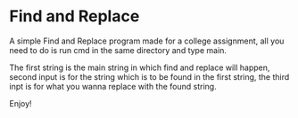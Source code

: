 # Find and Replace
A simple Find and Replace program made for a college assignment,
all you need to do is run cmd in the same directory and type main.

The first string is the main string in which find and replace will happen, second input is for the string which is to be found
in the first string, the third inpt is for what you wanna replace with the found string.

Enjoy!
